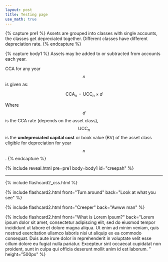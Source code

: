 ```yaml
---
layout: post
title: Testing page
use_math: true
---
```


{% capture pre1 %}
Assets are grouped into classes with single accounts, the classes get depreciated together. Different classes have different depreciation rate.
{% endcapture %}

{% capture body1 %}
Assets may be added to or subtracted from accounts each year.

CCA for any year $$n$$ is given as:

$$
\text{CCA}_n=\text{UCC}_n\times d
$$

Where $$d$$ is the CCA rate (depends on the asset class), $$\text{UCC}_n$$ is the **undepreciated capital cost** or book value (BV) of the asset class eligible for depreciation for year $$n$$.
{% endcapture %}

{% include reveal.html pre=pre1 body=body1 id="creepah" %}

---

{% include flashcard2_css.html %}

{% include flashcard2.html front="Turn around" back="Look at what you see" %}

{% include flashcard2.html front="Creeper" back="Awww man" %}

{% include flashcard2.html front="What is Lorem Ipsum?" back="Lorem ipsum dolor sit amet, consectetur adipiscing elit, sed do eiusmod tempor incididunt ut labore et dolore magna aliqua. Ut enim ad minim veniam, quis nostrud exercitation ullamco laboris nisi ut aliquip ex ea commodo consequat. Duis aute irure dolor in reprehenderit in voluptate velit esse cillum dolore eu fugiat nulla pariatur. Excepteur sint occaecat cupidatat non proident, sunt in culpa qui officia deserunt mollit anim id est laborum.
" height="500px" %}